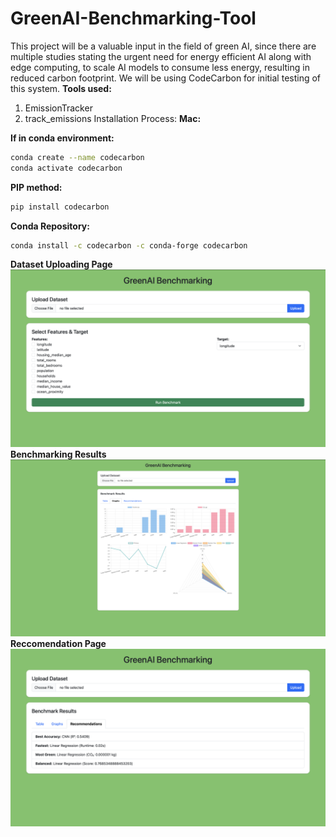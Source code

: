 # GreenAI-Benchmarking-Tool
This project will be a valuable input in the field of green AI, since there are multiple studies stating the urgent need for energy efficient AI along with edge computing, to scale AI models to consume less energy, resulting in reduced carbon footprint. 
We will be using CodeCarbon for initial testing of this system.
**Tools used:**
1. EmissionTracker
2. track_emissions
Installation Process:
**Mac:**

**If in conda environment:**
```bash
conda create --name codecarbon
conda activate codecarbon
```
**PIP method:** 
```bash
pip install codecarbon
```
**Conda Repository:**
```bash
conda install -c codecarbon -c conda-forge codecarbon
```
**Dataset Uploading Page**
![Dashboard Preview](Images/Screenshot1.png)
**Benchmarking Results**
![Dashboard Preview](Images/Screenshot3.png)
**Reccomendation Page**
![Dashboard Preview](Images/Screenshot2.png)





